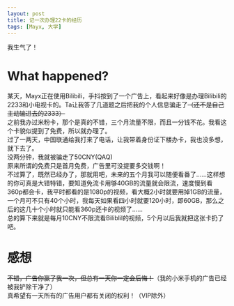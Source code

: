 ```yaml
---
layout: post
title: 记一次办理22卡的经历
tags: [Mayx, 大学]
--- 
```


  我生气了！<!--more-->   

# What happened?
  某天，Mayx正在使用Bilibili，手抖按到了一个广告上，看起来好像是办理Bilibili的2233和小电视卡的。Ta让我答了几道题之后把我的个人信息骗走了~~（还不是自己主动输进去的2333）~~    
  之前我办过米粉卡，那个是真的不错，三个月流量不限，而且一分钱不花。我看这个卡貌似提到了免费，所以就办理了。   
  过了一两天，中国联通给我打来了电话，让我带着身份证下楼办卡，我也没多想，就下去了。   
  没两分钟，我就被骗走了50CNY(QAQ)   
  原来所谓的免费只是首月免费，广告里可没提要多交钱啊！   
  不过算了，既然已经办了，那就用吧，未来的五个月我可以随便看番了……这样想的你可真是大错特错，要知道免流卡用够40GB的流量就会限流，速度慢到看360p都会卡，我平时都看的是1080p的视频，看大概2小时就要用掉1GB的流量，一个月可不只有40个小时，我每天如果看四小时就要120小时，即60GB，那么之后的这几十个小时就只能看360p还卡的视频了……   
  总的算下来就是每月10CNY不限流看Biliblil的视频，5个月以后我就把这张卡扔了吧。

# 感想
  ~~不错，广告你赢了我一次，但总有一天你一定会后悔！~~（我的小米手机的广告已经被我铲除干净了）   
  真希望有一天所有的广告用户都有关闭的权利！（VIP除外）
